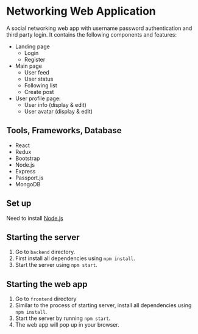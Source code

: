 # Networking Web Application

A social networking web app with username password authentication and third party login. It contains the following components and features:

- Landing page
  - Login
  - Register
- Main page
  - User feed
  - User status
  - Following list
  - Create post
- User profile page:
  - User info (display & edit)
  - User avatar (display & edit)

## Tools, Frameworks, Database
- React
- Redux
- Bootstrap
- Node.js
- Express
- Passport.js
- MongoDB
  
## Set up
Need to install [Node.js](https://nodejs.org/en/download/)

## Starting the server

1. Go to `backend` directory.
2. First install all dependencies using `npm install`.
3. Start the server using `npm start`.

## Starting the web app

1. Go to `frontend` directory
2. Similar to the process of starting server, install all dependencies using `npm install`.
3. Start the server by running `npm start`.
4. The web app will pop up in your browser.
